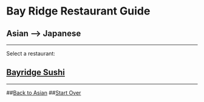 # Bay Ridge Restaurant Guide
## Asian --> Japanese
---
Select a restaurant:
## [Bayridge Sushi](http://www.brsushi.com/)
---
##[Back to Asian](asian.)
##[Start Over](../home.md)